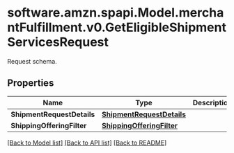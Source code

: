 # software.amzn.spapi.Model.merchantFulfillment.v0.GetEligibleShipmentServicesRequest
Request schema.

## Properties

Name | Type | Description | Notes
------------ | ------------- | ------------- | -------------
**ShipmentRequestDetails** | [**ShipmentRequestDetails**](ShipmentRequestDetails.md) |  | 
**ShippingOfferingFilter** | [**ShippingOfferingFilter**](ShippingOfferingFilter.md) |  | [optional] 

[[Back to Model list]](../README.md#documentation-for-models) [[Back to API list]](../README.md#documentation-for-api-endpoints) [[Back to README]](../README.md)

